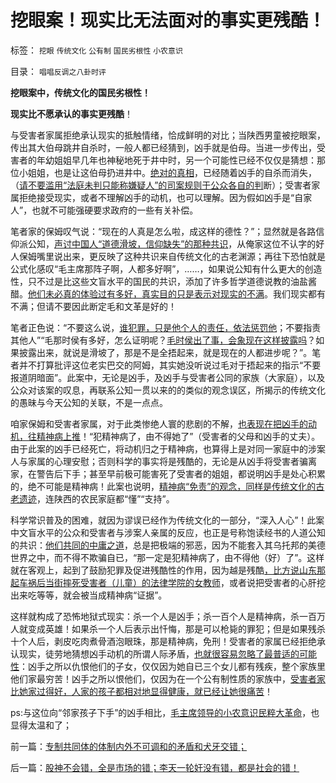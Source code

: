 # 挖眼案！现实比无法面对的事实更残酷！

标签： `挖眼` `传统文化` `公有制` `国民劣根性` `小农意识` 

目录： `唱唱反调之八卦时评`

**挖眼案中，传统文化的国民劣根性！**

**现实比不愿承认的事实更残酷**！

与受害者家属拒绝承认现实的抵触情绪，恰成鲜明的对比；当陕西男童被挖眼案，传出其大伯母跳井自杀时，一般人都已经猜到，凶手就是伯母。当进一步传出，受害者的年幼姐姐早几年也神秘地死于井中时，另一个可能性已经不仅仅是猜想：那位小姐姐，也是让这伯母扔进井中。[绝对的真相](../../../2011/6/9/历史观就是现实的世界观.md)，已经随着凶手的自杀而消失，（[请不要滥用“法庭未判只能称嫌疑人”的司案规则于公众各自的判](../../../2013/8/18/“法庭未审，公众已判”是法治基础，美国牛仔的法制和美国的法治.md)断）；受害者家属拒绝接受现实，或者不理解凶手的动机，也可以理解。因为假如凶手是“自家人”，也就不可能强硬要求政府的一些有关补偿。

笔者家的保姆叹气说：“现在的人真是怎么啦，成这样的德性？”；显然就是各路信仰派公知，[声讨中国人“道德滑坡，信仰缺失”的那种共识](../../../2012/4/6/“道德滑坡，缺乏信仰”即“祖宗之法不可变”.md)，从俺家这位不认字的好人保姆嘴里说出来，更反映了这种共识来自传统文化的古老渊源；再往下恐怕就是公式化感叹“毛主席那阵子啊，人都多好啊”，……，如果说公知有什么更大的创造性，只不过是比这些文盲水平的国民的共识，添加了许多哲学道德说教的油盐酱醋。[他们未必真的体验过有多好，真实目的只是表示对现实的不满](../../../2012/1/1/多数人暴政的“怀旧”“复古”的虚拟正义.md)。我们现实都有不满；但请不要因此断定毛和文革是好的！

笔者正色说：“不要这么说，[谁犯罪，只是他个人的责任，依法惩罚他](../../../2011/1/24/人权是非标准与西方的犯罪“自由”.md)；不要指责其他人”“毛那时侯有多好，怎么证明呢？[毛时侯出了事，会象现在这样披露吗](../../../2012/4/20/食品安全竭斯底里的民粹和文革.md)？如果披露出来，就说是滑坡了，那是不是全捂起来，就是现在的人都进步呢？”。笔者并不打算批评这位老实巴交的阿姆，其实她没听说过毛对于捂起来的指示“不要报道阴暗面”。此案中，无论是凶手，及凶手与受害者公同的家族（大家庭），以及公众对该案的叹息，再联系公知一贯以来的的类似的观念误区，所揭示的传统文化的愚昧与今天公知的关联，不是一点点。

咱家保姆和受害者家属，对于此类惨绝人寰的悲剧的不解，[也表现在把凶手的动机，往精神病上推](../../../2013/8/16/李天一辩护集团利用了，也拷问了中国一系列恶法；.md)！“犯精神病了，由不得她了”（受害者的父母和凶手的丈夫）。由于此案的凶手已经死亡，将动机归之于精神病，也算得上是对同一家庭中的涉案人与家属的心理安慰；否则科学的事实将是残酷的，无论是从凶手将受害者骗离家，在警告后下手；甚至早前极可能害死了受害者的姐姐，都说明凶手是处心积累的，绝不可能是精神病！此案也说明，[精神病“免责”的观念，同样是传统文化的古老遗迹](../../../2013/7/9/精神病是民主进程的火力侦察.md)，连陕西的农民家庭都“懂”“支持”。

科学常识普及的困难，就因为谬误已经作为传统文化的一部分，“深入人心”！此案中文盲水平的公众和受害者与涉案人亲属的反应，也正是号称饱读经书的人道公知的共识：[他们共同的中庸之道](../../../2009/8/24/中庸枉法,惩善扬恶,坏事做尽.md)，总是把极端的邪恶，因为不能套入其乌托邦的美德世界之中，而不得不欺骗自已，“那一定是犯精神病了，由不得他（好）了”。这样就在客观上，起到了鼓励犯罪及促进残酷性的作用，因为越是残酷[，比方说山东那起车祸后当街摔死受害者（儿童）的法律学院的女教师](../../../2013/8/16/李天一辩护集团利用了，也拷问了中国一系列恶法；.md)，或者说把受害者的心肝挖出来吃等等，就会被当成精神病“证据”。

这样就构成了恐怖地狱式现实：杀一个人是凶手；杀一百个人是精神病，杀一百万人就变成英雄！如果杀一个人后表示出忏悔，那是可以枪毙的罪犯；但是如果残杀十个人后，剥皮吃肉煮骨酒泡眼珠，那是精神病，免刑！受害者的家属已经拒绝承认现实，徒劳地猜想凶手动机的所谓人际矛盾，[也就很容易忽略了最普适的可能性](../../../2010/12/23/进化论“近种相残”人类最严重和人类纪.md)：凶手之所以仇恨他们的子女，仅仅因为她自已三个女儿都有残疾，整个家族里他们家最穷苦！凶手之所以恨他们，仅因为在一个公有制性质的家族中，[受害者家比她家过得好，人家的孩子都相对地显得健康，就已经让她很痛苦](../../../2010/12/22/看见别人快乐他就很痛苦，和帕累托累进.md)！

ps:与这位向“邻家孩子下手”的凶手相比，[毛主席领导的小农意识民粹大革命](../../../2010/2/1/老百姓不是邪恶的免疫体.md)，也显得太温和了；





前一篇：[专制共同体的体制内外不可调和的矛盾和犬牙交错；](../../../2013/9/5/专制共同体的体制内外不可调和的矛盾和犬牙交错；.md)

后一篇：[股神不会错，全是市场的错；李天一轮奸没有错，都是社会的错！](../../../2013/9/5/股神不会错，全是市场的错；李天一轮奸没有错，都是社会的错！.md)